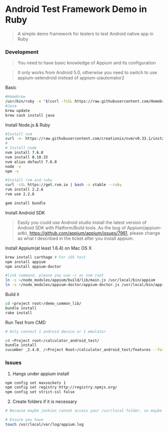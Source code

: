 # Android Test Framework Demo in Ruby
> A simple demo framework for testers to test Android native app in Ruby

### Development
> You need to have basic knowledge of Appium and its configuration

> It only works from Android 5.0, otherwise you need to switch to use appium-selendroid instead of appium-uiautomator2

Basic
```bash
#Homebrew
/usr/bin/ruby -e "$(curl -fsSL https://raw.githubusercontent.com/Homebrew/install/master/install)"
#Java
brew update
brew cask install java
```

Install Node.js & Ruby
```bash
#Install nvm
curl -o- https://raw.githubusercontent.com/creationix/nvm/v0.33.1/install.sh | bash
#
# Install node
nvm install 7.6.0
nvm install 0.10.33
nvm alias default 7.6.0
node -v
npm -v

#Install rvm and ruby
curl -sSL https://get.rvm.io | bash -s stable --ruby
rvm install 2.2.6
rvm use 2.2.6

gem install bundle
```

Install Android SDK
> Easily you could use Android studio install the latest version of Android SDK with Platform/Build tools. 
As the bug of Appium(appium-adb), https://github.com/appium/appium/issues/7961, please change as what I described in the ticket after you install appium.

Install Appium(at least 1.6.4) on Mac OS X
```bash
brew install carthage # For iOS test
npm install appium
npm install appium-doctor

#link command, please you use ~/ as nvm root
ln -s ~/node_modules/appium/build/lib/main.js /usr/local/bin/appium
ln -s ~/node_modules/appium-doctor/appium-doctor.js /usr/local/bin/appium-doctor
```

Build it
```bash
cd <project root>/demo_common_lib/
bundle install
rake install
```

Run Test from CMD
```bash
# Only connect 1 android device or 1 emulator

cd <Project root>/calculator_android_test/
bundle install
cucumber _2.4.0_ /<Project Root>/calculator_android_test/features --format pretty --format html --out report.html --tags @regression --verbose --color -r features
```

### Issues
1. Hangs under appium install
```bash
npm config set maxsockets 1
npm config set registry http://registry.npmjs.org/
npm config set strict-ssl false

```
2. Create folders if it is necessary
```bash
# Because maybe jenkins cannot access your /usr/local folder, so maybe you need to create it by your self

# Ensure you have
touch /usr/local/var/log/appium.log
```